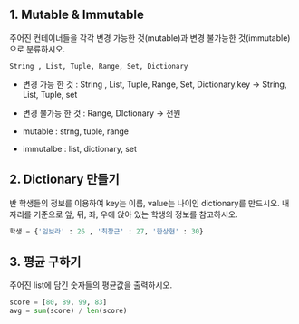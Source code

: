 ## 1. Mutable & Immutable

주어진 컨테이너들을 각각 변경 가능한 것(mutable)과
변경 불가능한 것(immutable)으로 분류하시오.

```
String , List, Tuple, Range, Set, Dictionary
```

- 변경 가능 한 것 : String , List, Tuple, Range, Set, Dictionary.key -> String, List, Tuple, set

- 변경 불가능 한 것 : Range, DIctionary -> 전원



- mutable : strng, tuple, range

- immutalbe : list, dictionary, set

## 2. Dictionary 만들기

반 학생들의 정보를 이용하여 key는 이름, value는 나이인 dictionary를 만드시오.
내 자리를 기준으로 앞, 뒤, 좌, 우에 앉아 있는 학생의 정보를 참고하시오.

```python
학생 = {'임보라' : 26 , '최창근' : 27, '한상현' : 30}
```

## 3. 평균 구하기

주어진 list에 담긴 숫자들의 평균값을 출력하시오.

```python
score = [80, 89, 99, 83]
avg = sum(score) / len(score)
```
